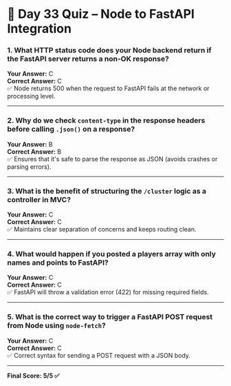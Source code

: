 # 🧠 Day 33 Quiz – Node to FastAPI Integration

### 1. What HTTP status code does your Node backend return if the FastAPI server returns a non-OK response?
**Your Answer:** C  
**Correct Answer:** C  
✅ Node returns 500 when the request to FastAPI fails at the network or processing level.

---

### 2. Why do we check `content-type` in the response headers before calling `.json()` on a response?
**Your Answer:** B  
**Correct Answer:** B  
✅ Ensures that it's safe to parse the response as JSON (avoids crashes or parsing errors).

---

### 3. What is the benefit of structuring the `/cluster` logic as a controller in MVC?
**Your Answer:** C  
**Correct Answer:** C  
✅ Maintains clear separation of concerns and keeps routing clean.

---

### 4. What would happen if you posted a players array with only names and points to FastAPI?
**Your Answer:** C  
**Correct Answer:** C  
✅ FastAPI will throw a validation error (422) for missing required fields.

---

### 5. What is the correct way to trigger a FastAPI POST request from Node using `node-fetch`?
**Your Answer:** C  
**Correct Answer:** C  
✅ Correct syntax for sending a POST request with a JSON body.

---

**Final Score: 5/5 ✅**

